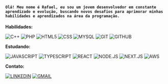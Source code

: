 <h4><code>Olá! Meu nome é Rafael, eu sou um jovem desenvolvedor em constante aprendizado e evolução, buscando novos desafios para aprimorar minhas habilidades e aprendizados na área da programação.</code></h4>

**Habilidades:**

![C++](https://img.shields.io/badge/C++-00599C?style=flat&logo=c%2B%2B&logoColor=white)
![PHP](https://img.shields.io/badge/PHP-777BB4?style=flat&logo=php&logoColor=white)
![HTML5](https://img.shields.io/badge/HTML5-E34F26?style=flat&logo=html5&logoColor=white)
![CSS](https://img.shields.io/badge/CSS3-1572B6?style=flat&logo=css3&logoColor=white)
![MYSQL](https://img.shields.io/badge/MYSQL-00000F?style=flat&logo=mysql&logoColor=white)
![GIT](https://img.shields.io/badge/GIT-E34F26?style=flat&logo=git&logoColor=white)
![GITHUB](https://img.shields.io/badge/GITHUB-100000?style=flat&logo=github&logoColor=white)

**Estudando:**

![JAVASCRIPT](https://img.shields.io/badge/JAVASCRIPT-F7DF1E?style=flat&logo=javascript&logoColor=black)
![TYPESCRIPT](https://img.shields.io/badge/TYPESCRIPT-007ACC?style=flat&logo=typescript&logoColor=white)
![REACT](https://img.shields.io/badge/REACT-%2320232a.svg?style=flat&logo=react&logoColor=%2361DAFB)
![NODE.JS](https://img.shields.io/badge/NODE.JS-6DA55F?style=flat&logo=node.js&logoColor=white)
![NEXT.JS](https://img.shields.io/badge/NEXT.JS-black?style=flat&logo=next.js&logoColor=white)
![AWS](https://img.shields.io/badge/AWS-%23FF9900.svg?style=flat&logo=amazon-aws&logoColor=white)

**Contato:**

[![LINKEDIN](https://img.shields.io/badge/LINKEDIN-0077B5?style=flat&logo=linkedin&logoColor=&link=https://www.linkedin.com/in/rafaznj/)](https://www.linkedin.com/in/rafaznj/)
[![GMAIL](https://img.shields.io/badge/rafaelsena.contact@gmail.com-D14836?style=flat&logo=gmail&logoColor=white&link=mailto:rafaelsena.contact@gmail.com)](mailto:rafaelsena.contact@gmail.com)

